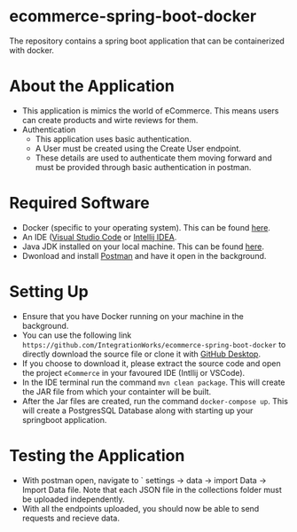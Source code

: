 # ecommerce-spring-boot-docker
The repository contains a spring boot application that can be containerized with docker.

# About the Application
  - This application is mimics the world of eCommerce. This means users can create products and wirte reviews for them.
  - Authentication
    - This application uses basic authentication.
    - A User must be created using the Create User endpoint.
    - These details are used to authenticate them moving forward and must be provided through basic authentication in postman.
  
  
# Required Software
- Docker (specific to your operating system). This can be found [here](https://www.docker.com/products/docker-desktop/).
- An IDE ([Visual Studio Code](https://code.visualstudio.com/download) or [Intellij IDEA](https://www.jetbrains.com/idea/promo/?source=google&medium=cpc&campaign=APAC_en_AU_IDEA_Branded&term=intellij%20idea&content=602143185772&gclid=EAIaIQobChMIotDJx6uhgwMVyBd7Bx02cQu1EAAYASAAEgK0v_D_BwE).
- Java JDK installed on your local machine. This can be found [here](https://www.oracle.com/java/technologies/downloads/).
-  Dwonload and install [Postman](https://www.postman.com/downloads/) and have it open in the background. 

# Setting Up 
- Ensure that you have Docker running on your machine in the background.
- You can use the following link `https://github.com/IntegrationWorks/ecommerce-spring-boot-docker` to directly download the source file or clone it with [GitHub Desktop](https://desktop.github.com/).
- If you choose to download it, please extract the source code and open the project `eCommerce` in your favoured IDE (Intllij or VSCode).
- In the IDE terminal run the command `mvn clean package`.  This will create the JAR file from which your containter will be built.
- After the Jar files are created, run the command `docker-compose up`. This will create a PostgresSQL Database along with starting up your springboot application.

# Testing the Application
- With postman open, navigate to ` settings -> data -> import Data -> Import Data file. Note that each JSON file in the collections folder must be uploaded independently. 
- With all the endpoints uploaded, you should now be able to send requests and recieve data.

